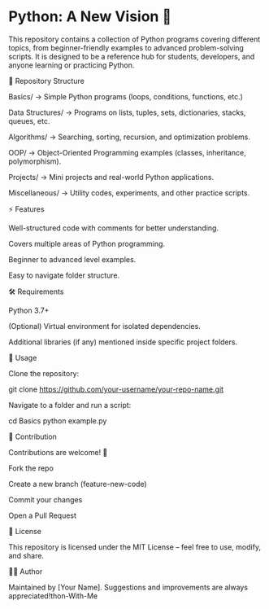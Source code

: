 # Python: A New Vision 🚀

This repository contains a collection of Python programs covering different topics, from beginner-friendly examples to advanced problem-solving scripts. It is designed to be a reference hub for students, developers, and anyone learning or practicing Python.

📂 Repository Structure

Basics/ → Simple Python programs (loops, conditions, functions, etc.)

Data Structures/ → Programs on lists, tuples, sets, dictionaries, stacks, queues, etc.

Algorithms/ → Searching, sorting, recursion, and optimization problems.

OOP/ → Object-Oriented Programming examples (classes, inheritance, polymorphism).

Projects/ → Mini projects and real-world Python applications.

Miscellaneous/ → Utility codes, experiments, and other practice scripts.

⚡ Features

Well-structured code with comments for better understanding.

Covers multiple areas of Python programming.

Beginner to advanced level examples.

Easy to navigate folder structure.

🛠 Requirements

Python 3.7+

(Optional) Virtual environment for isolated dependencies.

Additional libraries (if any) mentioned inside specific project folders.

🚀 Usage

Clone the repository:

git clone https://github.com/your-username/your-repo-name.git


Navigate to a folder and run a script:

cd Basics
python example.py

🤝 Contribution

Contributions are welcome! 🎉

Fork the repo

Create a new branch (feature-new-code)

Commit your changes

Open a Pull Request

📜 License

This repository is licensed under the MIT License – feel free to use, modify, and share.

👨‍💻 Author

Maintained by [Your Name]. Suggestions and improvements are always appreciated!thon-With-Me
